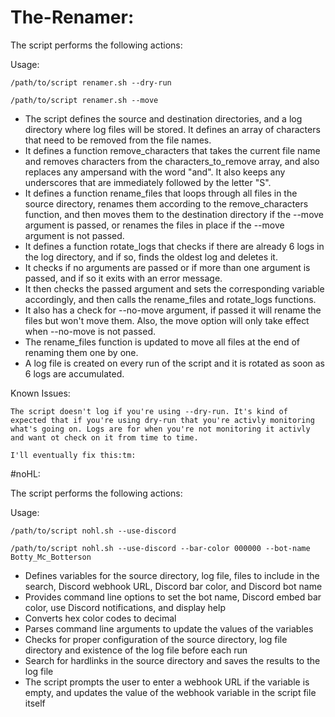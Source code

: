 # The-Renamer:

The script performs the following actions:

Usage:
```
/path/to/script renamer.sh --dry-run
```
```
/path/to/script renamer.sh --move
```

* The script defines the source and destination directories, and a log directory where log files will be stored.
It defines an array of characters that need to be removed from the file names.
* It defines a function remove_characters that takes the current file name and removes characters from the characters_to_remove array, and also replaces any ampersand with the word "and". It also keeps any underscores that are immediately followed by the letter "S".
* It defines a function rename_files that loops through all files in the source directory, renames them according to the remove_characters function, and then moves them to the destination directory if the --move argument is passed, or renames the files in place if the --move argument is not passed.
* It defines a function rotate_logs that checks if there are already 6 logs in the log directory, and if so, finds the oldest log and deletes it.
* It checks if no arguments are passed or if more than one argument is passed, and if so it exits with an error message.
* It then checks the passed argument and sets the corresponding variable accordingly, and then calls the rename_files and rotate_logs functions.
* It also has a check for --no-move argument, if passed it will rename the files but won't move them. Also, the move option will only take effect when --no-move is not passed.
* The rename_files function is updated to move all files at the end of renaming them one by one.
* A log file is created on every run of the script and it is rotated as soon as 6 logs are accumulated.

Known Issues:
```
The script doesn't log if you're using --dry-run. It's kind of expected that if you're using dry-run that you're activly monitoring what's going on. Logs are for when you're not monitoring it activly and want ot check on it from time to time.

I'll eventually fix this:tm:
```
#noHL:

The script performs the following actions:

Usage:
```
/path/to/script nohl.sh --use-discord
```
```
/path/to/script nohl.sh --use-discord --bar-color 000000 --bot-name Botty_Mc_Botterson
```

* Defines variables for the source directory, log file, files to include in the search, Discord webhook URL, Discord bar color, and Discord bot name
* Provides command line options to set the bot name, Discord embed bar color, use Discord notifications, and display help
* Converts hex color codes to decimal
* Parses command line arguments to update the values of the variables
* Checks for proper configuration of the source directory, log file directory and existence of the log file before each run
* Search for hardlinks in the source directory and saves the results to the log file
* The script prompts the user to enter a webhook URL if the variable is empty, and updates the value of the webhook variable in the script file itself